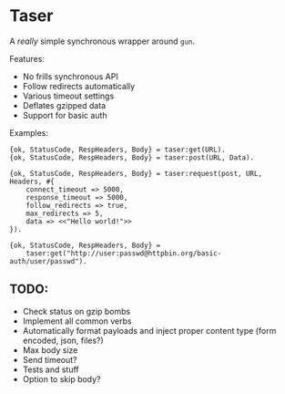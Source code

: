 # Taser

A *really* simple synchronous wrapper around `gun`.

Features:

- No frills synchronous API
- Follow redirects automatically
- Various timeout settings
- Deflates gzipped data
- Support for basic auth

Examples:

    {ok, StatusCode, RespHeaders, Body} = taser:get(URL).
    {ok, StatusCode, RespHeaders, Body} = taser:post(URL, Data).

    {ok, StatusCode, RespHeaders, Body} = taser:request(post, URL, Headers, #{
        connect_timeout => 5000,
        response_timeout => 5000,
        follow_redirects => true,
        max_redirects => 5,
        data => <<"Hello world!">>
    }).

    {ok, StatusCode, RespHeaders, Body} =
        taser:get("http://user:passwd@httpbin.org/basic-auth/user/passwd").

## TODO:

- Check status on gzip bombs
- Implement all common verbs
- Automatically format payloads and inject proper content type (form encoded,
  json, files?)
- Max body size
- Send timeout?
- Tests and stuff
- Option to skip body?
